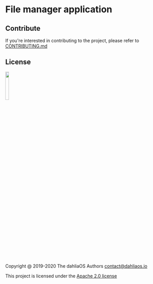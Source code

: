 # File manager application

## Contribute

If you're interested in contributing to the project, please refer to [CONTRIBUTING.md](./CONTRIBUTING.md)

## License

<p align="left">
  <img width="15%" src="./assets/images/logo/new/dahliaOS_logo_with_text_black.svg"
</p>

Copyright @ 2019-2020 The dahliaOS Authors contact@dahliaos.io

This project is licensed under the [Apache 2.0 license](/LICENSE)
